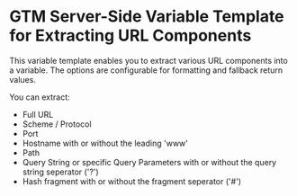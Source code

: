 # GTM Server-Side Variable Template for Extracting URL Components
This variable template enables you to extract various URL components into a variable. The options are configurable for formatting and fallback return values.

You can extract:
- Full URL
- Scheme / Protocol
- Port
- Hostname with or without the leading 'www'
- Path
- Query String or specific Query Parameters with or without the query string seperator ('?')
- Hash fragment with or without the fragment seperator ('#')
